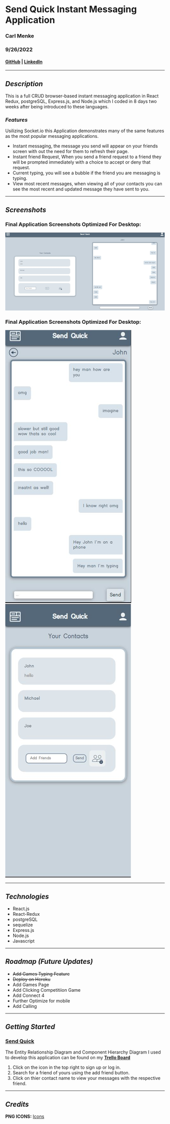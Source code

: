 # **Send Quick Instant Messaging Application**

### Carl Menke

### 9/26/2022

#### [GitHub](https://github.com/carlmenke) | [LinkedIn](https://www.linkedin.com/in/carl-menke-333226139/)

---

## **_Description_**

This is a full CRUD browser-based instant messaging application in React Redux, postgreSQL, Express.js, and Node.js which I coded in 8 days two weeks after being introduced to these languages.

### **_Features_**

Usilizing Socket.io this Application demonstrates many of the same features as the most popular messaging applications.

 - Instant messaging, the message you send will appear on your friends screen with out the need for them to refresh their page.
 - Instant friend Request, When you send a friend request to a friend they will be prompted immediately with a choice to accept or deny that request.
 - Current typing, you will see a bubble if the friend you are messaging is typing.
 - View most recent messages, when viewing all of your contacts you can see the most recent and updated message they have sent to you.

---

## **_Screenshots_**

### Final Application Screenshots Optimized For Desktop:
![**Desktop**](src/styles/2.JPG)

### Final Application Screenshots Optimized For Desktop:
![**mobile**](src/styles/Capture3.JPG)
![**mobile**](src/styles/1.JPG)

---

## **_Technologies_**

- React.js
- React-Redux
- postgreSQL
- sequelize
- Express.js
- Node.js
- Javascript

---

## **_Roadmap (Future Updates)_**

- ~~Add Games Typing Feature~~
- ~~Deploy on Heroku~~
- Add Games Page
- Add Clicking Competitiion Game
- Add Connect 4
- Further Optimize for mobile
- Add Calling

---

## **_Getting Started_**


### [Send Quick](https://sendquick.herokuapp.com/)

The Entity Relationship Diagram and Component Hierarchy Diagram I used to develop this application can be found on my **[Trello Board](https://trello.com/b/frwIGzFS/send-quick)**

1. Click on the icon in the top right to sign up or log in.
2. Search for a friend of yours using the add friend button.
3. Click on thier contact name to view your messages with the respective friend.

---

## **_Credits_**

**PNG ICONS:** [Icons](https://icons8.com/)


